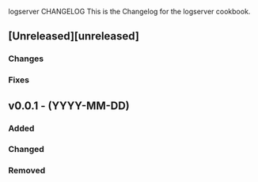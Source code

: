 logserver CHANGELOG
This is the Changelog for the logserver cookbook.

## [Unreleased][unreleased]

### Changes

### Fixes

## v0.0.1 - (YYYY-MM-DD)

### Added

### Changed

### Removed
